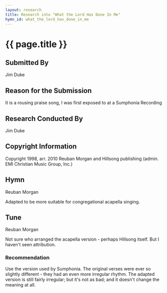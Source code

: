 ```yaml
---
layout: research
title: Research into "What the Lord Has Done In Me"
hymn_id: what_the_lord_has_done_in_me
---
```

# {{ page.title }}

## Submitted By

Jim Duke

## Reason for the Submission

It is a rousing praise song, I was first exposed to at a Sumphonia Recording

## Research Conducted By

Jim Duke

## Copyright Information

Copyright 1998, arr. 2010 Reuban Morgan and Hillsong publishing (admin. EMI Christian Music Group, Inc.)

## Hymn

Reuban Morgan

Adapted to be more suitable for congregational acapella singing.

## Tune

Reuban Morgan

Not sure who arranged the acapella version - perhaps Hillsong itself.  But I haven't seen attribution.

### Recommendation

Use the version used by Sumphonia.  The original verses were ever so slightly different - they had an
even more irregular rhythm.  The adapted version is still fairly irregular; but it's not as bad; and it
doesn't change the meaning at all.
